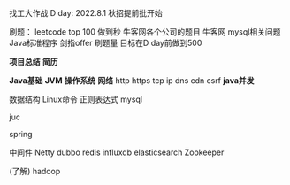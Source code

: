 找工大作战
D day: 2022.8.1 秋招提前批开始

刷题：
leetcode top 100 做到秒
牛客网各个公司的题目
牛客网 mysql相关问题
Java标准程序
剑指offer
刷题量 目标在D day前做到500

**项目总结** 
**简历**

**Java基础**
**JVM**
**操作系统** 
**网络** http https tcp ip dns cdn csrf 
**java并发**

数据结构
​Linux命令
​正则表达式
mysql

juc

spring


中间件
​Netty 
dubbo 
redis
influxdb
elasticsearch
Zookeeper

(了解) hadoop 